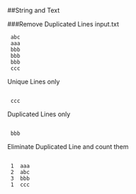 
##String and Text

###Remove Duplicated Lines
input.txt
```linux
 abc
 aaa
 bbb
 bbb
 bbb
 ccc
 ```

Unique Lines only
```linux
 ```
```linux
 ccc
 ```
Duplicated Lines only
```linux
 ```
```linux
 bbb
 ```
Eliminate Duplicated Line and count them
```linux
 ```
     1  aaa
     2  abc
     3  bbb
     1  ccc



